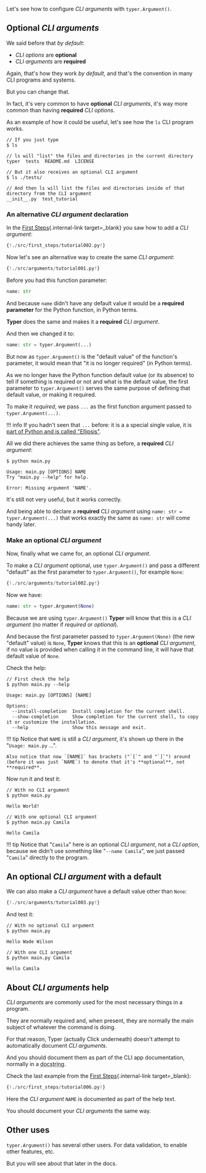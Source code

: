 Let's see how to configure *CLI arguments* with `typer.Argument()`.

## Optional *CLI arguments*

We said before that *by default*:

* *CLI options* are **optional**
* *CLI arguments* are **required**

Again, that's how they work *by default*, and that's the convention in many CLI programs and systems.

But you can change that.

In fact, it's very common to have **optional** *CLI arguments*, it's way more common than having **required** *CLI options*.

As an example of how it could be useful, let's see how the `ls` CLI program works.

<div class="termy">

```console
// If you just type
$ ls

// ls will "list" the files and directories in the current directory
typer  tests  README.md  LICENSE

// But it also receives an optional CLI argument
$ ls ./tests/

// And then ls will list the files and directories inside of that directory from the CLI argument
__init__.py  test_tutorial
```

</div>

### An alternative *CLI argument* declaration

In the [First Steps](first-steps.md#add-a-cli-argument){.internal-link target=_blank} you saw how to add a *CLI argument*:

```Python hl_lines="4"
{!./src/first_steps/tutorial002.py!}
```

Now let's see an alternative way to create the same *CLI argument*:

```Python hl_lines="4"
{!./src/arguments/tutorial001.py!}
```

Before you had this function parameter:

```Python
name: str
```

And because `name` didn't have any default value it would be a **required parameter** for the Python function, in Python terms.

**Typer** does the same and makes it a **required** *CLI argument*.

And then we changed it to:

```Python
name: str = typer.Argument(...)
```

But now as `typer.Argument()` is the "default value" of the function's parameter, it would mean that "it is no longer required" (in Python terms).

As we no longer have the Python function default value (or its absence) to tell if something is required or not and what is the default value, the first parameter to `typer.Argument()` serves the same purpose of defining that default value, or making it required.

To make it *required*, we pass `...` as the first function argument passed to `typer.Argument(...)`.

!!! info
    If you hadn't seen that `...` before: it is a a special single value, it is <a href="https://docs.python.org/3/library/constants.html#Ellipsis" class="external-link" target="_blank">part of Python and is called "Ellipsis"</a>.

All we did there achieves the same thing as before, a **required** *CLI argument*:

<div class="termy">

```console
$ python main.py

Usage: main.py [OPTIONS] NAME
Try "main.py --help" for help.

Error: Missing argument 'NAME'.
```

</div>

It's still not very useful, but it works correctly.

And being able to declare a **required** *CLI argument* using `name: str = typer.Argument(...)` that works exactly the same as `name: str` will come handy later.

### Make an optional *CLI argument*

Now, finally what we came for, an optional *CLI argument*.

To make a *CLI argument* optional, use `typer.Argument()` and pass a different "default" as the first parameter to `typer.Argument()`, for example `None`:

```Python hl_lines="4"
{!./src/arguments/tutorial002.py!}
```

Now we have:

```Python
name: str = typer.Argument(None)
```

Because we are using `typer.Argument()` **Typer** will know that this is a *CLI argument* (no matter if *required* or *optional*).

And because the first parameter passed to `typer.Argument(None)` (the new "default" value) is `None`, **Typer** knows that this is an **optional** *CLI argument*, if no value is provided when calling it in the command line, it will have that default value of `None`.

Check the help:

<div class="termy">

```console
// First check the help
$ python main.py --help

Usage: main.py [OPTIONS] [NAME]

Options:
  --install-completion  Install completion for the current shell.
  --show-completion     Show completion for the current shell, to copy it or customize the installation.
  --help                Show this message and exit.
```

</div>

!!! tip
    Notice that `NAME` is still a *CLI argument*, it's shown up there in the "`Usage: main.py` ...".

    Also notice that now `[NAME]` has brackets ("`[`" and "`]`") around (before it was just `NAME`) to denote that it's **optional**, not **required**.

Now run it and test it:

<div class="termy">

```console
// With no CLI argument
$ python main.py

Hello World!

// With one optional CLI argument
$ python main.py Camila

Hello Camila
```

</div>

!!! tip
    Notice that "`Camila`" here is an optional *CLI argument*, not a *CLI option*, because we didn't use something like "`--name Camila`", we just passed "`Camila`" directly to the program.

## An optional *CLI argument* with a default

We can also make a *CLI argument* have a default value other than `None`:

```Python hl_lines="4"
{!./src/arguments/tutorial003.py!}
```

And test it:

<div class="termy">

```console
// With no optional CLI argument
$ python main.py

Hello Wade Wilson

// With one CLI argument
$ python main.py Camila

Hello Camila
```

</div>

## About *CLI arguments* help

*CLI arguments* are commonly used for the most necessary things in a program.

They are normally required and, when present, they are normally the main subject of whatever the command is doing.

For that reason, Typer (actually Click underneath) doesn't attempt to automatically document *CLI arguments*.

And you should document them as part of the CLI app documentation, normally in a <abbr title="a multi-line string as the first expression inside a function (not assigned to any variable) used for documentation">docstring</abbr>.

Check the last example from the [First Steps](first-steps.md#document-your-cli-app){.internal-link target=_blank}:

```Python hl_lines="5 6 7 8 9"
{!./src/first_steps/tutorial006.py!}
```

Here the *CLI argument* `NAME` is documented as part of the help text.

You should document your *CLI arguments* the same way.

## Other uses

`typer.Argument()` has several other users. For data validation, to enable other features, etc.

But you will see about that later in the docs.
